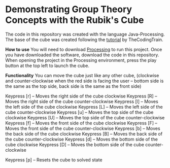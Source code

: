 # Demonstrating Group Theory Concepts with the Rubik's Cube

The code in this repository was created with the language Java-Processing. The base of the cube was created following the [tutorial](https://thecodingtrain.com/CodingChallenges/142.1-rubiks-cube.html) by TheCodingTrain. 

**How to use**
You will need to download [Processing](https://processing.org/) to run this project. Once you have downloaded the software, download the code in this repository. When opening the project in the Processing environment, press the play button at the top left to launch the cube. 

**Functionality** 
You can move the cube just like any other cube, (clockwise and counter-clockwise when the red side is facing the user – bottom side is the same as the top side, back side is the same as the front side)

Keypress [r] – Moves the right side of the cube clockwise
Keypress [R] – Moves the right side of the cube counter-clockwise
Keypress [l] – Moves the left side of the cube clockwise
Keypress [L] – Moves the left side of the cube counter-clockwise
Keypress [u]  – Moves the top side of the cube clockwise
Keypress [U] – Moves the top side of the cube counter-clockwise
Keypress [f] – Moves the front side of the cube clockwise
Keypress [F] – Moves the front side of the cube counter-clockwise
Keypress [b] – Moves the back side of the cube clockwise
Keypress [B] – Moves the back side of the cube counter-clockwise
Keypress [d] – Moves the bottom side of the cube clockwise
Keypress [D] – Moves the bottom side of the cube counter-clockwise

Keypress [p] – Resets the cube to solved state

